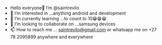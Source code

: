 - Hello everyone👋 I’m @saintrevilo
- 👀 I’m interested in ...anything android and development
- 🌱 I’m currently learning ...to count to 10😁😁😁
- 💞️ I’m looking to collaborate on ...samsung devices
- 📫 How to reach me ... saintrevilo@gmail.com or whatsapp me on +27 78 2095899
anywhere and everywhere



